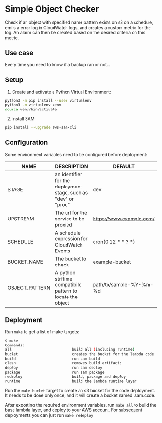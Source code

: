 # Simple Object Checker
Check if an object with specified name pattern exists on s3 on a schedule, emits a error log in CloudWatch logs, and creates a custom metric for the log. An alarm can then be created based on the desired criteria on this metric.

## Use case
Every time you need to know if a backup ran or not...

## Setup

1. Create and activate a Python Virtual Environment:

```bash
python3 -m pip install --user virtualenv
python3 -m virtualenv venv
source venv/bin/activate
```

2. Install SAM

```bash
pip install --upgrade aws-sam-cli
```

## Configuration

Some environment variables need to be configured before deployment:

NAME|DESCRIPTION|DEFAULT
---|---|---
STAGE|an identifier for the deployment stage, such as "dev" or "prod"|dev
UPSTREAM|The url for the service to be proxied|https://www.example.com/
SCHEDULE|A schedule expression for CloudWatch Events|cron(0 12 * * ? *)
BUCKET_NAME|The bucket to check|example-bucket
OBJECT_PATTERN|A python strftime compatibile pattern to locate the object|path/to/sample-%Y-%m-%d

## Deployment

Run `make` to get a list of make targets:

```bash
$ make
Commands:
all                            build all (including runtime)
bucket                         creates the bucket for the lambda code
build                          run sam build
clean                          removes build artifacts
deploy                         run sam deploy
package                        run sam package
redeploy                       build, package and deploy
runtime                        build the lambda runtime layer
```

Run the `make bucket` target to create an s3 bucket for the code deployment. It needs to be done only once, and it will create a bucket named <aws-account-number>.sam.code.

After exporting the required environment variables, run `make all` to build the base lambda layer, and deploy to your AWS account. For subsequent deployments you can just run `make redeploy`